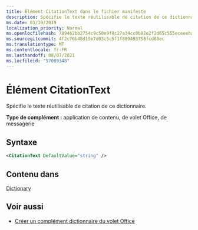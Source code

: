 ```yaml
---
title: Élément CitationText dans le fichier manifeste
description: Spécifie le texte réutilisable de citation de ce dictionnaire.
ms.date: 03/19/2019
localization_priority: Normal
ms.openlocfilehash: 789462bb2754c9c50e9f8c27a34cc0b82e2f2d65c555eceeeba9243142d2a2dd
ms.sourcegitcommit: 4f2c76b48d15e7d03c5c5f1f809493758fcd88ec
ms.translationtype: MT
ms.contentlocale: fr-FR
ms.lasthandoff: 08/07/2021
ms.locfileid: "57089348"
---
```

# <a name="citationtext-element"></a>Élément CitationText

Spécifie le texte réutilisable de citation de ce dictionnaire.

**Type de complément :** application de contenu, de volet Office, de messagerie

## <a name="syntax"></a>Syntaxe

```XML
<CitationText DefaultValue="string" />
```

## <a name="contained-in"></a>Contenu dans

[Dictionary](dictionary.md)

## <a name="see-also"></a>Voir aussi

- [Créer un complément dictionnaire du volet Office](../../word/dictionary-task-pane-add-ins.md)
